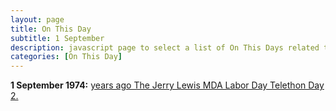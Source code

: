 ```yaml
---
layout: page
title: On This Day
subtitle: 1 September
description: javascript page to select a list of On This Days related to Lena Zavaroni.
categories: [On This Day]
---
```


**1 September 1974:**
[<span id="age1"></span> years ago The Jerry Lewis MDA Labor Day Telethon  Day 2.](/us%20television/1974/08/31/jerry-lewis-mda-labor-day-telethon.html)

<!-- Script for calculating number of years ago -->
<script>
var dob = '19740901';
var year = Number(dob.substr(0, 4));
var month = Number(dob.substr(4, 2)) - 1;
var day = Number(dob.substr(6, 2));
var today = new Date();
var age1 = today.getFullYear() - year;
if (today.getMonth() < month || (today.getMonth() == month && today.getDate() < day)) {
age1--;
}
document.getElementById("age1").innerHTML=age1;
</script>
